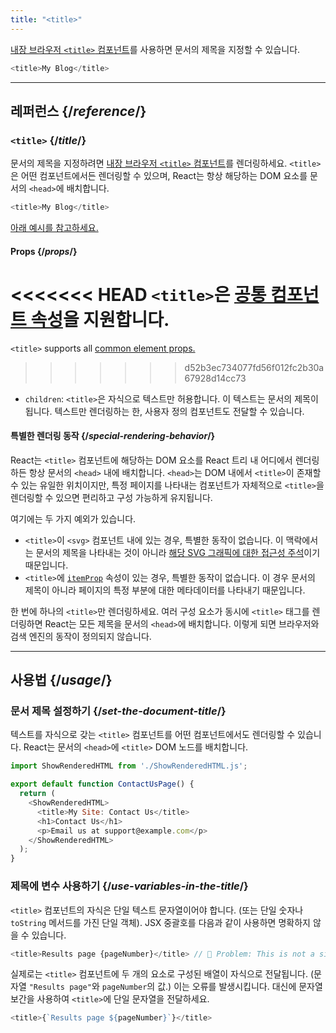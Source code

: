 ```yaml
---
title: "<title>"
---
```


<Intro>

[내장 브라우저 `<title>` 컴포넌트](https://developer.mozilla.org/en-US/docs/Web/HTML/Element/title)를 사용하면 문서의 제목을 지정할 수 있습니다.

```js
<title>My Blog</title>
```

</Intro>

<InlineToc />

---

## 레퍼런스 {/*reference*/}

### `<title>` {/*title*/}

문서의 제목을 지정하려면 [내장 브라우저 `<title>` 컴포넌트](https://developer.mozilla.org/en-US/docs/Web/HTML/Element/title)를 렌더링하세요. `<title>`은 어떤 컴포넌트에서든 렌더링할 수 있으며, React는 항상 해당하는 DOM 요소를 문서의 `<head>`에 배치합니다.

```js
<title>My Blog</title>
```

[아래 예시를 참고하세요.](#usage)

#### Props {/*props*/}

<<<<<<< HEAD
`<title>`은 [공통 컴포넌트 속성](/reference/react-dom/components/common#props)을 지원합니다.
=======
`<title>` supports all [common element props.](/reference/react-dom/components/common#common-props)
>>>>>>> d52b3ec734077fd56f012fc2b30a67928d14cc73

* `children`: `<title>`은 자식으로 텍스트만 허용합니다. 이 텍스트는 문서의 제목이 됩니다. 텍스트만 렌더링하는 한, 사용자 정의 컴포넌트도 전달할 수 있습니다.

#### 특별한 렌더링 동작 {/*special-rendering-behavior*/}

React는 `<title>` 컴포넌트에 해당하는 DOM 요소를 React 트리 내 어디에서 렌더링하든 항상 문서의 `<head>` 내에 배치합니다. `<head>`는 DOM 내에서 `<title>`이 존재할 수 있는 유일한 위치이지만, 특정 페이지를 나타내는 컴포넌트가 자체적으로 `<title>`을 렌더링할 수 있으면 편리하고 구성 가능하게 유지됩니다.

여기에는 두 가지 예외가 있습니다.
* `<title>`이 `<svg>` 컴포넌트 내에 있는 경우, 특별한 동작이 없습니다. 이 맥락에서는 문서의 제목을 나타내는 것이 아니라 [해당 SVG 그래픽에 대한 접근성 주석](https://developer.mozilla.org/en-US/docs/Web/SVG/Element/title)이기 때문입니다.
* `<title>`에 [`itemProp`](https://developer.mozilla.org/en-US/docs/Web/HTML/Global_attributes/itemprop) 속성이 있는 경우, 특별한 동작이 없습니다. 이 경우 문서의 제목이 아니라 페이지의 특정 부분에 대한 메타데이터를 나타내기 때문입니다.

<Pitfall>

한 번에 하나의 `<title>`만 렌더링하세요. 여러 구성 요소가 동시에 `<title>` 태그를 렌더링하면 React는 모든 제목을 문서의 `<head>`에 배치합니다. 이렇게 되면 브라우저와 검색 엔진의 동작이 정의되지 않습니다.

</Pitfall>

---

## 사용법 {/*usage*/}

### 문서 제목 설정하기 {/*set-the-document-title*/}

텍스트를 자식으로 갖는 `<title>` 컴포넌트를 어떤 컴포넌트에서도 렌더링할 수 있습니다. React는 문서의 `<head>`에 `<title>` DOM 노드를 배치합니다.

<SandpackWithHTMLOutput>

```js src/App.js active
import ShowRenderedHTML from './ShowRenderedHTML.js';

export default function ContactUsPage() {
  return (
    <ShowRenderedHTML>
      <title>My Site: Contact Us</title>
      <h1>Contact Us</h1>
      <p>Email us at support@example.com</p>
    </ShowRenderedHTML>
  );
}
```

</SandpackWithHTMLOutput>

### 제목에 변수 사용하기 {/*use-variables-in-the-title*/}

`<title>` 컴포넌트의 자식은 단일 텍스트 문자열이어야 합니다. (또는 단일 숫자나 `toString` 메서드를 가진 단일 객체). JSX 중괄호를 다음과 같이 사용하면 명확하지 않을 수 있습니다.

```js
<title>Results page {pageNumber}</title> // 🔴 Problem: This is not a single string
```

실제로는 `<title>` 컴포넌트에 두 개의 요소로 구성된 배열이 자식으로 전달됩니다. (문자열 `"Results page"`와 `pageNumber`의 값.) 이는 오류를 발생시킵니다. 대신에 문자열 보간을 사용하여 `<title>`에 단일 문자열을 전달하세요.

```js
<title>{`Results page ${pageNumber}`}</title>
```

